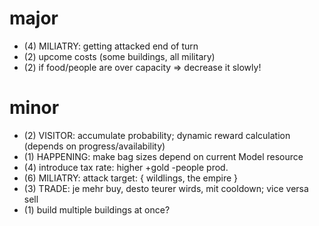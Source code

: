 
# major

* (4) MILIATRY: getting attacked end of turn
* (2) upcome costs (some buildings, all military)
* (2) if food/people are over capacity => decrease it slowly!

# minor

* (2) VISITOR: accumulate probability; dynamic reward calculation (depends on progress/availability)
* (1) HAPPENING: make bag sizes depend on current Model resource
* (4) introduce tax rate: higher +gold -people prod.
* (6) MILIATRY: attack target: { wildlings, the empire }
* (3) TRADE: je mehr buy, desto teurer wirds, mit cooldown; vice versa sell
* (1) build multiple buildings at once?
